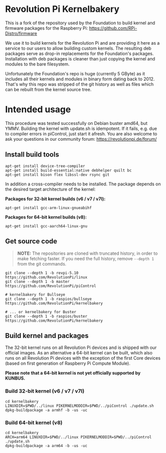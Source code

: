 # Revolution Pi Kernelbakery

This is a fork of the repository used by the Foundation to build kernel and
firmware packages for the Raspberry Pi: https://github.com/RPi-Distro/firmware

We use it to build kernels for the Revolution Pi and are providing it here
as a service to our users to allow building custom kernels. The resulting
deb packages serve as drop-in replacements for the Foundation's packages.
Installation with deb packages is cleaner than just copying the kernel and
modules to the bare filesystem.

Unfortunately the Foundation's repo is huge (currently 5 GByte) as it includes
all their kernels and modules in binary form dating back to 2012. That's why
this repo was stripped of the git history as well as files which can be rebuilt
from the kernel source tree.

# Intended usage

This procedure was tested successfully on Debian buster amd64, but YMMV.
Building the kernel with update.sh is idempotent. If it fails, e.g. due to
compiler errors in piControl, just start it afresh. You are also welcome to
ask your questions in our community forum: https://revolutionpi.de/forum/

## Install build tools

```
apt-get install device-tree-compiler
apt-get install build-essential:native debhelper quilt bc
apt-get install bison flex libssl-dev rsync git
```

In addition a cross-compiler needs to be installed. The package depends on
the desired target architecture of the kernel:

**Packages for 32-bit kernel builds (v6 / v7 / v7l):**

```
apt-get install gcc-arm-linux-gnueabihf
```

**Packages for 64-bit kernel builds (v8):**

```
apt-get install gcc-aarch64-linux-gnu
```

## Get source code

> **NOTE:**  The repositories are cloned with truncated history, in order to
make fetching faster. If you need the full history, remove `--depth 1`
from the git commands.

```
git clone --depth 1 -b revpi-5.10 https://github.com/RevolutionPi/linux
git clone --depth 1 -b master https://github.com/RevolutionPi/piControl

# kernelbakery for Bullseye
git clone --depth 1 -b raspios/bullseye https://github.com/RevolutionPi/kernelbakery

# ... or kernelbakery for Buster
git clone --depth 1 -b raspios/buster https://github.com/RevolutionPi/kernelbakery
```

## Build kernel and packages

The 32-bit kernel runs on all Revolution Pi devices and is shipped with our
official images. As an alternative a 64-bit kernel can be built, which also
runs on all Revolution Pi devices with the exception of the first Core devices
(based on first generation of Raspberry Pi Compute Module).

**Please note that a 64-bit kernel is not yet officially supported by KUNBUS.**

### Build 32-bit kernel (v6 / v7 / v7l)

```
cd kernelbakery
LINUXDIR=$PWD/../linux PIKERNELMODDIR=$PWD/../piControl ./update.sh
dpkg-buildpackage -a armhf -b -us -uc
```

### Build 64-bit kernel (v8)

```
cd kernelbakery
ARCH=arm64 LINUXDIR=$PWD/../linux PIKERNELMODDIR=$PWD/../piControl ./update.sh
dpkg-buildpackage -a arm64 -b -us -uc
```
